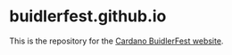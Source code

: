 # buidlerfest.github.io

This is the repository for the [Cardano BuidlerFest website](https://buidlerfest.github.io/).
